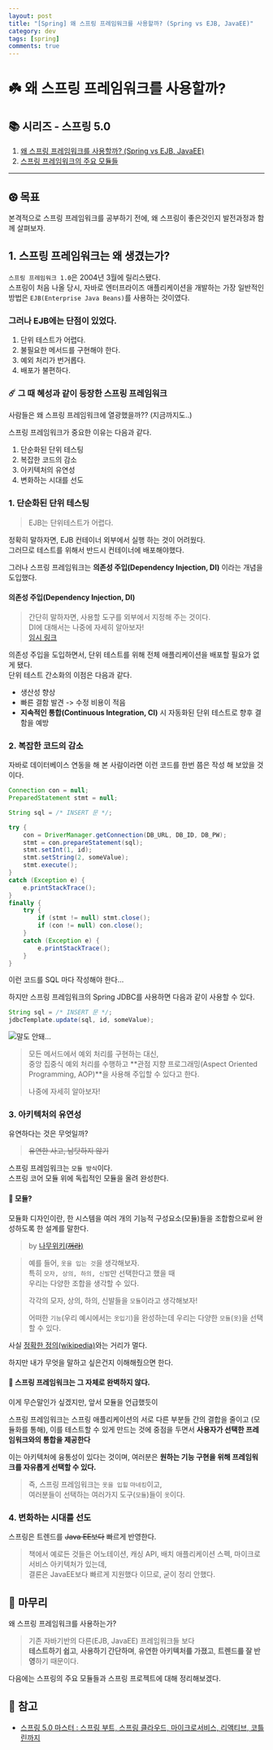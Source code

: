 ```yaml
---
layout: post
title: "[Spring] 왜 스프링 프레임워크를 사용할까? (Spring vs EJB, JavaEE)"
category: dev
tags: [spring]
comments: true
---
```

# ☘️ 왜 스프링 프레임워크를 사용할까?

## 📚 시리즈 - 스프링 5.0
1. [왜 스프링 프레임워크를 사용할까? (Spring vs EJB, JavaEE)](https://outstanding1301.github.io/spring/2021/01/08/mastering-spring5-1/)
2. [스프링 프레임워크의 주요 모듈들](https://outstanding1301.github.io/spring/2021/01/09/mastering-spring5-2/)

----

## ⚽︎ 목표
본격적으로 스프링 프레임워크를 공부하기 전에, 왜 스프링이 좋은것인지 발전과정과 함께 살펴보자.

## 1. 스프링 프레임워크는 왜 생겼는가?
`스프링 프레임워크 1.0`은 2004년 3월에 릴리스됐다.  
스프링이 처음 나올 당시, 자바로 엔터프라이즈 애플리케이션을 개발하는 가장 일반적인 방법은 `EJB(Enterprise Java Beans)`를 사용하는 것이였다.  

### 그러나 EJB에는 단점이 있었다.
1. 단위 테스트가 어렵다.
2. 불필요한 메서드를 구현해야 한다.
3. 예외 처리가 번거롭다.
4. 배포가 불편하다.

### ☄️ 그 때 혜성과 같이 등장한 스프링 프레임워크
사람들은 왜 스프링 프레임워크에 열광했을까?? (지금까지도..)  

스프링 프레임워크가 중요한 이유는 다음과 같다.  
1. 단순화된 단위 테스팅
2. 복잡한 코드의 감소
3. 아키텍처의 유연성
4. 변화하는 시대를 선도

### 1. 단순화된 단위 테스팅  
> EJB는 단위테스트가 어렵다.

정확히 말하자면, EJB 컨테이너 외부에서 실행 하는 것이 어려웠다.  
그러므로 테스트를 위해서 반드시 컨테이너에 배포해야했다.  

그러나 스프링 프레임워크는 **의존성 주입(Dependency Injection, DI)** 이라는 개념을 도입했다.

#### 의존성 주입(Dependency Injection, DI)
> 간단히 말하자면, 사용할 도구를 외부에서 지정해 주는 것이다.  
> DI에 대해서는 나중에 자세히 알아보자!  
> [임시 링크](https://ko.wikipedia.org/wiki/%EC%9D%98%EC%A1%B4%EC%84%B1_%EC%A3%BC%EC%9E%85)

의존성 주입을 도입하면서, 단위 테스트를 위해 전체 애플리케이션을 배포할 필요가 없게 됐다.  
단위 테스트 간소화의 이점은 다음과 같다.
- 생산성 향상  
- 빠른 결함 발견 -> 수정 비용이 적음
- **지속적인 통합(Continuous Integration, CI)** 시 자동화된 단위 테스트로 향후 결함을 예방

### 2. 복잡한 코드의 감소
자바로 데이터베이스 연동을 해 본 사람이라면 이런 코드를 한번 쯤은 작성 해 보았을 것이다.

```java
Connection con = null;
PreparedStatement stmt = null;

String sql = /* INSERT 문 */;

try {
    con = DriverManager.getConnection(DB_URL, DB_ID, DB_PW);
    stmt = con.prepareStatement(sql);
    stmt.setInt(1, id);
    stmt.setString(2, someValue);
    stmt.execute();
}
catch (Exception e) {
    e.printStackTrace();
}
finally {
    try {
        if (stmt != null) stmt.close();
        if (con != null) con.close();
    }
    catch (Exception e) {
        e.printStackTrace();
    }
}
```

이런 코드를 SQL 마다 작성해야 한다...

하지만 스프링 프레임워크의 Spring JDBC를 사용하면 다음과 같이 사용할 수 있다.

```java
String sql = /* INSERT 문 */;
jdbcTemplate.update(sql, id, someValue);
```

![말도 안돼...](https://media.giphy.com/media/CH0fzClj8QCDS/giphy.gif)

> 모든 메서드에서 예외 처리를 구현하는 대신,  
> 중앙 집중식 예외 처리를 수행하고 **관점 지향 프로그래밍(Aspect Oriented Programming, AOP)**을 사용해 주입할 수 있다고 한다.
>   
> 나중에 자세히 알아보자!


### 3. 아키텍처의 유연성

유연하다는 것은 무엇일까?  

> ~~유연한 사고, 남탓하지 않기~~

스프링 프레임워크는 `모듈 방식`이다.  
스프링 코어 모듈 위에 독립적인 모듈을 올려 완성한다.  

#### 🧐 모듈?
모듈화 디자인이란, 한 시스템을 여러 개의 기능적 구성요소(모듈)들을 조합함으로써 완성하도록 한 설계를 말한다.

> by [나무위키(~~꺼라~~)](https://namu.wiki/w/%EB%AA%A8%EB%93%88#s-1)

> 예를 들어, `옷을 입는 것`을 생각해보자.  
> 특히 `모자, 상의, 하의, 신발`만 선택한다고 했을 때  
> 우리는 다양한 조합을 생각할 수 있다.  
>  
> 각각의 모자, 상의, 하의, 신발들을 `모듈`이라고 생각해보자!  
>  
> 어떠한 `기능`(우리 예시에서는 `옷입기`)을 완성하는데 우리는 다양한 `모듈`(`옷`)을 선택할 수 있다.

사실 [정확한 정의(wikipedia)](https://ko.wikipedia.org/wiki/%EB%AA%A8%EB%93%88_(%ED%94%84%EB%A1%9C%EA%B7%B8%EB%9E%98%EB%B0%8D))와는 거리가 멀다.  

하지만 내가 무엇을 말하고 싶은건지 이해해줬으면 한다.

#### 🤔 스프링 프레임워크는 그 자체로 완벽하지 않다.
이게 무슨말인가 싶겠지만, 앞서 모듈을 언급했듯이

스프링 프레임워크는 스프링 애플리케이션의 서로 다른 부분들 간의 결합을 줄이고 (모듈화를 통해), 이를 테스트할 수 있게 만드는 것에 중점을 두면서 **사용자가 선택한 프레임워크와의 통합을 제공한다**

이는 아키텍처에 융통성이 있다는 것이며, 여러분은 **원하는 기능 구현을 위해 프레임워크를 자유롭게 선택할 수 있다.**

> 즉, 스프링 프레임워크는 `옷을 입힐` `마네킹`이고,  
> 여러분들이 선택하는 여러가지 도구(`모듈`)들이 `옷`이다.

### 4. 변화하는 시대를 선도

스프링은 트렌드를 ~~Java EE보다~~ 빠르게 반영한다.
> 책에서 예로든 것들은 어노테이션, 캐싱 API, 배치 애플리케이션 스펙, 마이크로서비스 아키텍처가 있는데,  
> 결론은 JavaEE보다 빠르게 지원했다 이므로, 굳이 정리 안했다.

## 📕 마무리
왜 스프링 프레임워크를 사용하는가?
> 기존 자바기반의 다른(EJB, JavaEE) 프레임워크들 보다  
> **테스트하기 쉽고**, **사용하기 간단하며**, **유연한 아키텍처를 가졌고**, **트렌드를 잘 반영**하기 때문이다.

다음에는 스프링의 주요 모듈들과 스프링 프로젝트에 대해 정리해보겠다.

## 🚀 참고
- [스프링 5.0 마스터 : 스프링 부트, 스프링 클라우드, 마이크로서비스, 리액티브, 코틀린까지](http://www.yes24.com/Product/Goods/62950195)